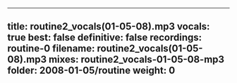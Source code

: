 
---
title: routine2_vocals(01-05-08).mp3
vocals: true
best: false
definitive: false
recordings: routine-0
filename: routine2_vocals(01-05-08).mp3
mixes: routine2_vocals-01-05-08-mp3
folder: 2008-01-05/routine
weight: 0
---
